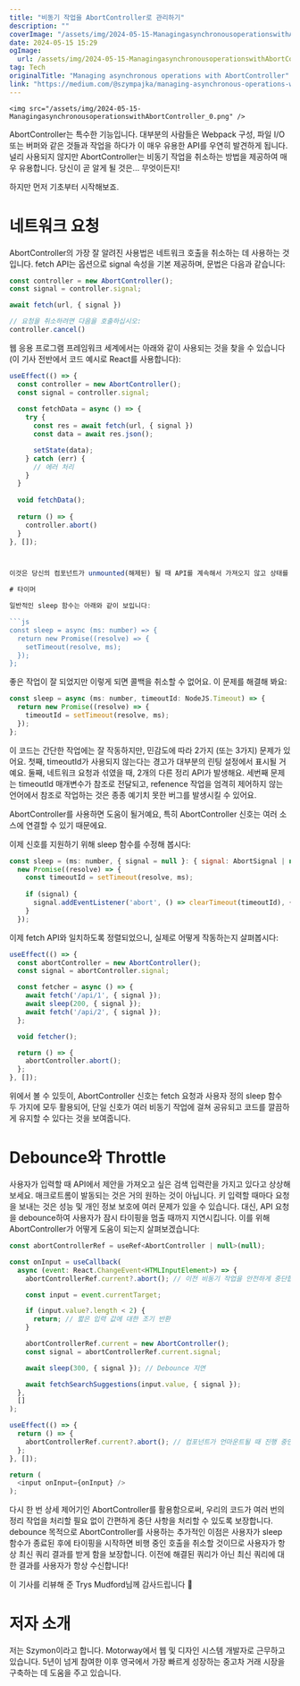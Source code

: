 ```yaml
---
title: "비동기 작업을 AbortController로 관리하기"
description: ""
coverImage: "/assets/img/2024-05-15-ManagingasynchronousoperationswithAbortController_0.png"
date: 2024-05-15 15:29
ogImage: 
  url: /assets/img/2024-05-15-ManagingasynchronousoperationswithAbortController_0.png
tag: Tech
originalTitle: "Managing asynchronous operations with AbortController"
link: "https://medium.com/@szympajka/managing-asynchronous-operations-with-abortcontroller-96f7c9cb4917"
---
```



`<img src="/assets/img/2024-05-15-ManagingasynchronousoperationswithAbortController_0.png" />`

AbortController는 특수한 기능입니다. 대부분의 사람들은 Webpack 구성, 파일 I/O 또는 버퍼와 같은 것들과 작업을 하다가 이 매우 유용한 API를 우연히 발견하게 됩니다. 널리 사용되지 않지만 AbortController는 비동기 작업을 취소하는 방법을 제공하여 매우 유용합니다. 당신이 곧 알게 될 것은... 무엇이든지!

하지만 먼저 기초부터 시작해보죠.

# 네트워크 요청



AbortController의 가장 잘 알려진 사용법은 네트워크 호출을 취소하는 데 사용하는 것입니다. fetch API는 옵션으로 signal 속성을 기본 제공하며, 문법은 다음과 같습니다:

```js
const controller = new AbortController();
const signal = controller.signal;

await fetch(url, { signal })

// 요청을 취소하려면 다음을 호출하십시오:
controller.cancel()
```

웹 응용 프로그램 프레임워크 세계에서는 아래와 같이 사용되는 것을 찾을 수 있습니다 (이 기사 전반에서 코드 예시로 React를 사용합니다):

```js
useEffect(() => {
  const controller = new AbortController();
  const signal = controller.signal;
  
  const fetchData = async () => {
    try {
      const res = await fetch(url, { signal })
      const data = await res.json();

      setState(data);
    } catch (err) {
      // 에러 처리
    }
  }
  
  void fetchData();
  
  return () => {
    controller.abort()
  }
}, []);



이것은 당신의 컴포넌트가 unmounted(해제된) 될 때 API를 계속해서 가져오지 않고 상태를 설정하지 않도록 보장하기 위해 필요합니다.

# 타이머

일반적인 sleep 함수는 아래와 같이 보입니다:

```js
const sleep = async (ms: number) => {
  return new Promise((resolve) => {
    setTimeout(resolve, ms);
  });
};
```



좋은 작업이 잘 되었지만 이렇게 되면 콜백을 취소할 수 없어요. 이 문제를 해결해 봐요:

```js
const sleep = async (ms: number, timeoutId: NodeJS.Timeout) => {
  return new Promise((resolve) => {
    timeoutId = setTimeout(resolve, ms);
  });
};
```

이 코드는 간단한 작업에는 잘 작동하지만, 민감도에 따라 2가지 (또는 3가지) 문제가 있어요. 첫째, timeoutId가 사용되지 않는다는 경고가 대부분의 린팅 설정에서 표시될 거예요. 둘째, 네트워크 요청과 섞였을 때, 2개의 다른 정리 API가 발생해요. 세번째 문제는 timeoutId 매개변수가 참조로 전달되고, refenence 작업을 엄격히 제어하지 않는 언어에서 참조로 작업하는 것은 종종 예기치 못한 버그를 발생시킬 수 있어요.

AbortController를 사용하면 도움이 될거예요, 특히 AbortController 신호는 여러 소스에 연결할 수 있기 때문에요.



이제 신호를 지원하기 위해 sleep 함수를 수정해 봅시다:

```js
const sleep = (ms: number, { signal = null }: { signal: AbortSignal | null }): Promise<void> =>
  new Promise((resolve) => {
    const timeoutId = setTimeout(resolve, ms);
    
    if (signal) {
      signal.addEventListener('abort', () => clearTimeout(timeoutId), { once: true });
    }
  });
```

이제 fetch API와 일치하도록 정렬되었으니, 실제로 어떻게 작동하는지 살펴봅시다:

```js
useEffect(() => {
  const abortController = new AbortController();
  const signal = abortController.signal;

  const fetcher = async () => {
    await fetch('/api/1', { signal });
    await sleep(200, { signal });
    await fetch('/api/2', { signal });
  };

  void fetcher();

  return () => {
    abortController.abort();
  };
}, []);
```



위에서 볼 수 있듯이, AbortController 신호는 fetch 요청과 사용자 정의 sleep 함수 두 가지에 모두 활용되어, 단일 신호가 여러 비동기 작업에 걸쳐 공유되고 코드를 깔끔하게 유지할 수 있다는 것을 보여줍니다.

# Debounce와 Throttle

사용자가 입력할 때 API에서 제안을 가져오고 싶은 검색 입력란을 가지고 있다고 상상해보세요. 매크로트롬이 발동되는 것은 거의 원하는 것이 아닙니다. 키 입력할 때마다 요청을 보내는 것은 성능 및 개인 정보 보호에 여러 문제가 있을 수 있습니다. 대신, API 요청을 debounce하여 사용자가 잠시 타이핑을 멈출 때까지 지연시킵니다. 이를 위해 AbortController가 어떻게 도움이 되는지 살펴보겠습니다:

```js
const abortControllerRef = useRef<AbortController | null>(null);

const onInput = useCallback(
  async (event: React.ChangeEvent<HTMLInputElement>) => {
    abortControllerRef.current?.abort(); // 이전 비동기 작업을 안전하게 중단합니다

    const input = event.currentTarget;

    if (input.value?.length < 2) {
      return; // 짧은 입력 값에 대한 조기 반환
    }

    abortControllerRef.current = new AbortController();
    const signal = abortControllerRef.current.signal;

    await sleep(300, { signal }); // Debounce 지연

    await fetchSearchSuggestions(input.value, { signal });
  },
  []
);

useEffect(() => {
  return () => {
    abortControllerRef.current?.abort(); // 컴포넌트가 언마운트될 때 진행 중인 모든 비동기 작업을 중지합니다
  };
}, []);

return (
  <input onInput={onInput} />
);
```



다시 한 번 상세 제어기인 AbortController를 활용함으로써, 우리의 코드가 여러 번의 정리 작업을 처리할 필요 없이 간편하게 중단 사항을 처리할 수 있도록 보장합니다. debounce 목적으로 AbortController를 사용하는 추가적인 이점은 사용자가 sleep 함수가 종료된 후에 타이핑을 시작하면 비행 중인 호출을 취소할 것이므로 사용자가 항상 최신 쿼리 결과를 받게 함을 보장합니다. 이전에 해결된 쿼리가 아닌 최신 쿼리에 대한 결과를 사용자가 항상 수신합니다!

이 기사를 리뷰해 준 Trys Mudford님께 감사드립니다 👏

# 저자 소개

저는 Szymon이라고 합니다. Motorway에서 웹 및 디자인 시스템 개발자로 근무하고 있습니다. 5년이 넘게 참여한 이후 영국에서 가장 빠르게 성장하는 중고차 거래 시장을 구축하는 데 도움을 주고 있습니다.